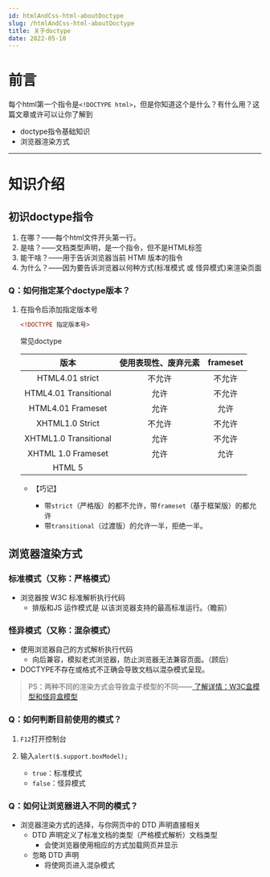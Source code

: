 ```yaml
---
id: htmlAndCss-html-aboutDoctype
slug: /htmlAndCss-html-aboutDoctype
title: 关于doctype
date: 2022-05-10
---
```


# 前言

每个html第一个指令是`<!DOCTYPE html>`，但是你知道这个是什么？有什么用？这篇文章或许可以让你了解到

* doctype指令基础知识
* 浏览器渲染方式



---

# 知识介绍

## 初识doctype指令

1. 在哪？——每个html文件开头第一行。
2. 是啥？——文档类型声明，是一个指令，但不是HTML标签
3. 能干啥？——用于告诉浏览器当前 HTMl 版本的指令
4. 为什么？——因为要告诉浏览器以何种方式(标准模式 或 怪异模式)来渲染页面



### Q：如何指定某个doctype版本？

1. 在指令后添加指定版本号

   ````html
   <!DOCTYPE 指定版本号>
   ````

   常见doctype

   |         版本          | 使用表现性、废弃元素 | frameset |
   | :-------------------: | :------------------: | :------: |
   |    HTML4.01 strict    |        不允许        |  不允许  |
   | HTML4.01 Transitional |         允许         |  不允许  |
   |   HTML4.01 Frameset   |         允许         |   允许   |
   |    XHTML1.0 Strict    |        不允许        |  不允许  |
   | XHTML1.0 Transitional |         允许         |  不允许  |
   |  XHTML 1.0 Frameset   |         允许         |   允许   |
   |        HTML 5         |                      |          |

   * 【巧记】

     * 带`strict`（严格版）的都不允许，带`frameset`（基于框架版）的都允许
     * 带`transitional`（过渡版）的允许一半，拒绝一半。

     

## 浏览器渲染方式

### 标准模式（又称：严格模式）

* 浏览器按 W3C 标准解析执行代码
  * 排版和JS 运作模式是 以该浏览器支持的最高标准运行。（瞻前）



### 怪异模式（又称：混杂模式）

* 使用浏览器自己的方式解析执行代码
  * 向后兼容，模拟老式浏览器，防止浏览器无法兼容页面。（顾后）
* DOCTYPE不存在或格式不正确会导致文档以混杂模式呈现。

> PS：两种不同的渲染方式会导致盒子模型的不同——[ 了解详情：W3C盒模型和怪异盒模型](https://www.cnblogs.com/lao-jiaweijarvee/p/16341282.html)



### Q：如何判断目前使用的模式？ 

1. `F12`打开控制台

2. 输入`alert($.support.boxModel);`
   * `true`：标准模式
   * `false`：怪异模式



### Q：如何让浏览器进入不同的模式？

* 浏览器渲染方式的选择，与你网页中的 DTD 声明直接相关
  * DTD 声明定义了标准文档的类型（严格模式解析）文档类型
    * 会使浏览器使用相应的方式加载网页并显示
  * 忽略 DTD 声明
    * 将使网页进入混杂模式


